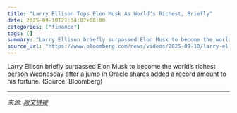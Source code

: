 ```yaml
---
title: "Larry Ellison Tops Elon Musk As World's Richest, Briefly"
date: 2025-09-10T21:34:07+08:00
categories: ["finance"]
tags: []
summary: "Larry Ellison briefly surpassed Elon Musk to become the world’s richest person Wednesday after a jump in Oracle shares added a record amount to his fortune. (Source: Bloomberg)"
source_url: "https://www.bloomberg.com/news/videos/2025-09-10/larry-ellison-tops-elon-musk-as-world-s-richest-briefly"
---
```


Larry Ellison briefly surpassed Elon Musk to become the world’s richest person Wednesday after a jump in Oracle shares added a record amount to his fortune. (Source: Bloomberg)

---

*来源: [原文链接](https://www.bloomberg.com/news/videos/2025-09-10/larry-ellison-tops-elon-musk-as-world-s-richest-briefly)*

